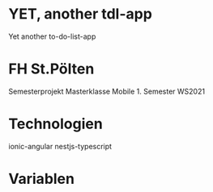 # YET, another tdl-app
Yet another to-do-list-app

# FH St.Pölten
Semesterprojekt Masterklasse Mobile 1. Semester WS2021

# Technologien
ionic-angular
nestjs-typescript

# Variablen

